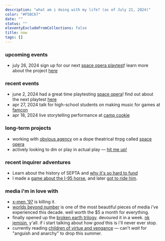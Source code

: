 ```yaml
---
description: "what am i doing with my life? (as of July 21, 2024)"
color: "#F5BC67"
date: ""
status: ""
eleventyExcludeFromCollections: false
title: now
tags: []
---
```



### upcoming events
* <time>july 26, 2024</time> sign up for our next [space opera playtest](https://docs.google.com/forms/d/e/1FAIpQLSdGYvt3L_s3a4SDYe1ikyMzbpr45ErAExfh1Ve9yxm6GlvIxA/viewform?usp=sf_link)! learn more about the project [here](https://www.obvious-agency.com/space-opera)

### recent events
* <time>june 2, 2024</time> had a great time playtesting [space opera](/space-opera)! find out about the next playtest [here](https://www.obvious-agency.com/space-opera)
* <time>apr 27, 2024</time> talk for high-school students on making music for games at [famcon](https://www.famfrequencyproductions.org/upcoming-events/famcon) 
* <time>apr 18, 2024</time> live storytelling performance at [camp cookie](https://www.theatreexile.org/camp-cookie) 

### long-term projects
* working with [obvious agency](https://obvious-agency.com) on a dope theatrical ttrpg called [space opera](/space-opera)
* actively looking to dm or play in actual play — [hit me up!](/email)

### recent inquirer adventures
* Learn about the history of SEPTA and [why it's so hard to fund](https://www.inquirer.com/transportation/inq2/septa-funding-fiances-history-timeline-shapiro-20240626.html)
* I made a [game about the I-95 horse](https://www.inquirer.com/news/philadelphia/inq2/horse-i-95-highway-game-20240222.html), and later [got to ride him](https://www.inquirer.com/life/inq2/i-95-horse-freeway-fletcher-st-urban-riding-club-20240412.html).

### media i'm in love with
* [x-men '97](https://gizmodo.com/x-men-97-cyclops-scott-summers-marvel-disney-plus-1851364191) is killing it.
* [worlds beyond number](https://worldsbeyondnumber.com) is one of the most beautiful pieces of media i've experienced this decade. well worth the $5 a month for everything.
* finally opened up the [broken earth trilogy](https://nkjemisin.com/series/the-broken-earth/). devoured it in a week. [nk jemisin](), y'all. if i start talking about how _good_ this is i'll never ever stop.
* currently reading [children of virtue and vengance](https://tomiadeyemi.com/the-writer/) — can't _wait_ for "anguish and anarchy" to drop this summer.
